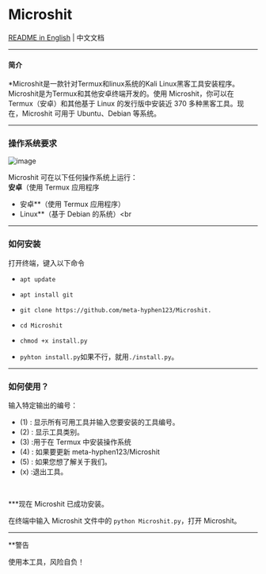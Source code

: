 # Microshit

[README in English](./README.md) | 中文文档

------------------------------------------------------------------------

#### 简介

*Microshit是一款针对Termux和linux系统的Kali Linux黑客工具安装程序。
Microshit是为Termux和其他安卓终端开发的。使用 Microshit，你可以在 Termux（安卓）和其他基于 Linux 的发行版中安装近 370 多种黑客工具。现在，Microshit 可用于 Ubuntu、Debian 等系统。



------------------------------------------------------------------------

### 操作系统要求

![image](https://github.com/meta-hyphen123/Microshit/assets/136706431/a12e8dc8-f4da-4995-a4fc-e640ea6f9e91)

Microshit 可在以下任何操作系统上运行：<br> **安卓**（使用 Termux 应用程序
- 安卓**（使用 Termux 应用程序） <br>
- Linux**（基于 Debian 的系统）<br

------------------------------------------------------------------------

### 如何安装

打开终端，键入以下命令

* `apt update`

* `apt install git`

* `git clone https://github.com/meta-hyphen123/Microshit.`

* `cd Microshit`

* `chmod +x install.py`

* `pyhton install.py`如果不行，就用`./install.py`。

------------------------------------------------------------------------

### 如何使用？

输入特定输出的编号：
- (1) : 显示所有可用工具并输入您要安装的工具编号。
- (2) : 显示工具类别。
- (3) :用于在 Termux 中安装操作系统
- (4) : 如果要更新 meta-hyphen123/Microshit
- (5) : 如果您想了解关于我们。
- (x) :退出工具。

<br/>

***现在 Microshit 已成功安装。

在终端中输入 Microshit 文件中的 `python Microshit.py`，打开 Microshit。

------------------------------------------------------------------------

**警告

使用本工具，风险自负！
